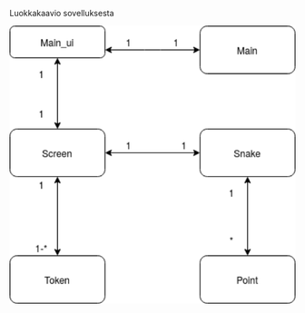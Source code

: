 Luokkakaavio sovelluksesta

<img src = "https://github.com/hunnak/ot-harjoitustyo2020/blob/master/dokumentaatio/luokkakaavio2020.png" width="750">
